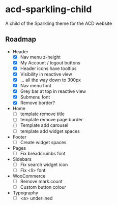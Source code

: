 # acd-sparkling-child
A child of the Sparkling theme for the ACD website

## Roadmap

- Header
  - [x] Nav menu z-height
  - [x] My Account / logout buttons
  - [x] Header icons have tooltips
  - [x] Visibility in reactive view
  - [x] ... all the way down to 300px
  - [x] Nav menu font
  - [x] Grey bar at top in reactive view
  - [x] Submenu font
  - [x] Remove border?
- Home
  - [ ] template remove title
  - [ ] template remove page border
  - [ ] Template add carousel
  - [ ] template add widget spaces
- Footer
  - [ ] Create widget spaces
- Pages
  - [ ] Fix breadcrumbs font
- Sidebars
  - [ ] Fix search widget icon
  - [ ] Fix &lt;li&gt; font
- WooCommerce
  - [ ] Remove mark.count
  - [ ] Custom button colour
- Typography
  - [ ] &lt;a&gt; underlined
